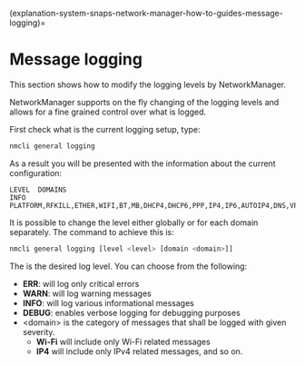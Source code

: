 (explanation-system-snaps-network-manager-how-to-guides-message-logging)=
# Message logging

This section shows how to modify the logging levels by NetworkManager.

NetworkManager supports on the fly changing of the logging levels and allows for a fine grained control over what is logged.

First check what is the current logging setup, type:
```bash
nmcli general logging
```
As a result you will be presented with the information about the current configuration:

```
LEVEL  DOMAINS                                                                                                                                                                                                                 
INFO   PLATFORM,RFKILL,ETHER,WIFI,BT,MB,DHCP4,DHCP6,PPP,IP4,IP6,AUTOIP4,DNS,VPN,SHARING,SUPPLICANT,AGENTS,SETTINGS,SUSPEND,CORE,DEVICE,OLPC,INFINIBAND,FIREWALL,ADSL,BOND,VLAN,BRIDGE,TEAM,CONCHECK,DCB,DISPATCH,AUDIT,SYSTEMD 
```
It is possible to change the level either globally or for each domain separately. The command to achieve this is:

```bash
nmcli general logging [level <level> [domain <domain>]]
```

The <level> is the desired log level. You can choose from the following:

- **ERR**: will log only critical errors
- **WARN**: will log warning messages
- **INFO**: will log various informational messages
- **DEBUG**: enables verbose logging for debugging purposes
- \<domain\> is the category of messages that shall be logged with given severity.
   - **Wi-Fi** will include only Wi-Fi related messages
   - **IP4** will include only IPv4 related messages, and so on.

